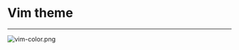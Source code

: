 # Vim theme
---

![vim-color.png](https://github.com/evilH2O2/Vimcolors/blob/master/colors/vim-color.png)
